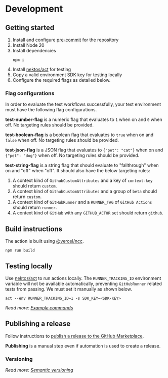 # Development

## Getting started

1. Install and configure [pre-commit](https://pre-commit.com/) for the repository
1. Install Node 20
1. Install dependencies
   ```
   npm i
   ```
1. Install [nektos/act](https://github.com/nektos/act) for testing
1. Copy a valid environment SDK key for testing locally
1. Configure the required flags as detailed below.

### Flag configurations

In order to evaluate the test workflows successfully, your test environment must have the following flag configurations.

**test-number-flag** is a numeric flag that evaluates to `1` when on and `0` when off. No targeting rules should be provided.

**test-boolean-flag** is a boolean flag that evaluates to `true` when on and `false` when off. No targeting rules should be provided.

**test-json-flag** is a JSON flag that evaluates to `{"pet": "cat"}` when on and `{"pet": "dog"}` when off. No targeting rules should be provided.

**test-string-flag** is a string flag that should evaluate to "fallthrough" when on and "off" when "off". It should also have the below targeting rules:

1. A context kind of `GithubCustomAttributes` and a key of `context-key` should return `custom`.
1. A context kind of `GithubCustomAttributes` and a group of `beta` should return `custom`.
1. A context kind of `GitHubRunner` and a `RUNNER_TAG` of `GitHub Actions` should return `runner`.
1. A context kind of `GitHub` with any `GITHUB_ACTOR` set should return `github`.

## Build instructions

The action is built using [@vercel/ncc](https://github.com/vercel/ncc).

```
npm run build
```

## Testing locally

Use [nektos/act](https://github.com/nektos/act) to run actions locally. The `RUNNER_TRACKING_ID` environment variable will not be available automatically, preventing `GitHubRunner` related tests from passing. We must set it manually as shown below.

```
act --env RUNNER_TRACKING_ID=1 -s SDK_KEY=<SDK-KEY>
```

_Read more: [Example commands](https://github.com/nektos/act#example-commands)_

## Publishing a release

Follow instructions to [publish a release to the GitHub Marketplace](https://docs.github.com/en/actions/creating-actions/publishing-actions-in-github-marketplace#publishing-an-action).

**Publishing** is a manual step even if automation is used to create a release.

### Versioning

_Read more: [Semantic versioning](https://semver.org/)_
